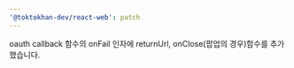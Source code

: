 ```yaml
---
'@toktokhan-dev/react-web': patch
---
```


oauth callback 함수의 onFail 인자에 returnUrl, onClose(팝업의 경우)함수를 추가했습니다.
